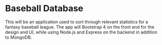 # Baseball Database

This will be an application used to sort through relevant statistics for a fantasy baseball league.
The app will Bootstrap 4 on the front end for the design and UI, while using Node.js and Express on the backend in addition to MongoDB.